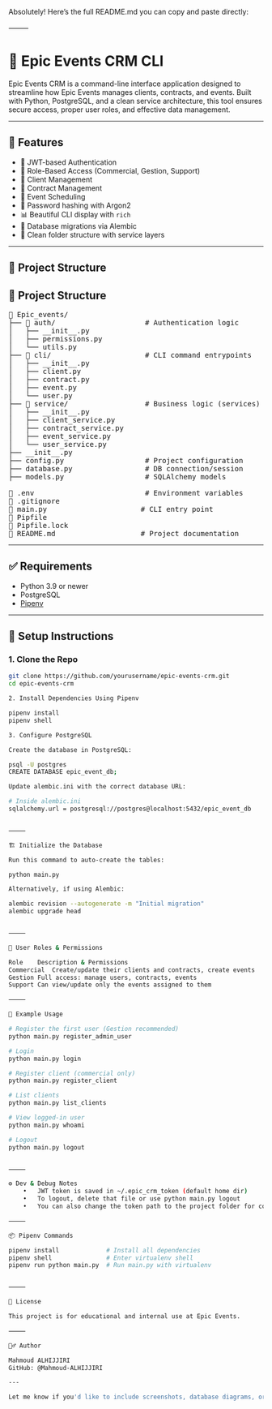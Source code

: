 Absolutely! Here’s the full README.md you can copy and paste directly:

⸻


# 🎉 Epic Events CRM CLI

Epic Events CRM is a command-line interface application designed to streamline 
how Epic Events manages clients, contracts, and events. Built with Python, 
PostgreSQL, and a clean service architecture, this tool ensures secure access, 
proper user roles, and effective data management.

---

## 🚀 Features

- 🔐 JWT-based Authentication  
- 👤 Role-Based Access (Commercial, Gestion, Support)  
- 📇 Client Management  
- 📃 Contract Management  
- 📅 Event Scheduling  
- 🔑 Password hashing with Argon2  
- 📊 Beautiful CLI display with `rich`  
- 🧱 Database migrations via Alembic  
- 📁 Clean folder structure with service layers  

---

## 📁 Project Structure

## 📁 Project Structure

<pre>
📁 Epic_events/
├── 📁 auth/                     # Authentication logic
│   ├── __init__.py
│   ├── permissions.py
│   └── utils.py
├── 📁 cli/                      # CLI command entrypoints
│   ├── __init__.py
│   ├── client.py
│   ├── contract.py
│   ├── event.py
│   └── user.py
├── 📁 service/                  # Business logic (services)
│   ├── __init__.py
│   ├── client_service.py
│   ├── contract_service.py
│   ├── event_service.py
│   └── user_service.py
├── __init__.py
├── config.py                   # Project configuration
├── database.py                 # DB connection/session
├── models.py                   # SQLAlchemy models

📄 .env                          # Environment variables
📄 .gitignore
📄 main.py                      # CLI entry point
📄 Pipfile
📄 Pipfile.lock
📄 README.md                    # Project documentation                  # You’re here
</pre>


---

## ✅ Requirements

- Python 3.9 or newer  
- PostgreSQL  
- [Pipenv](https://pipenv.pypa.io/en/latest/)  

---

## 🧰 Setup Instructions

### 1. Clone the Repo

```bash
git clone https://github.com/yourusername/epic-events-crm.git
cd epic-events-crm

2. Install Dependencies Using Pipenv

pipenv install
pipenv shell

3. Configure PostgreSQL

Create the database in PostgreSQL:

psql -U postgres
CREATE DATABASE epic_event_db;

Update alembic.ini with the correct database URL:

# Inside alembic.ini
sqlalchemy.url = postgresql://postgres@localhost:5432/epic_event_db


⸻

🏗️ Initialize the Database

Run this command to auto-create the tables:

python main.py

Alternatively, if using Alembic:

alembic revision --autogenerate -m "Initial migration"
alembic upgrade head


⸻

🔐 User Roles & Permissions

Role	Description & Permissions
Commercial	Create/update their clients and contracts, create events
Gestion	Full access: manage users, contracts, events
Support	Can view/update only the events assigned to them

⸻

🧪 Example Usage

# Register the first user (Gestion recommended)
python main.py register_admin_user

# Login
python main.py login

# Register client (commercial only)
python main.py register_client

# List clients
python main.py list_clients

# View logged-in user
python main.py whoami

# Logout
python main.py logout


⸻

⚙️ Dev & Debug Notes
	•	JWT token is saved in ~/.epic_crm_token (default home dir)
	•	To logout, delete that file or use python main.py logout
	•	You can also change the token path to the project folder for convenience

⸻

📦 Pipenv Commands

pipenv install             # Install all dependencies
pipenv shell               # Enter virtualenv shell
pipenv run python main.py  # Run main.py with virtualenv


⸻

📜 License

This project is for educational and internal use at Epic Events.

⸻

🙋‍♂️ Author

Mahmoud ALHIJJIRI
GitHub: @Mahmoud-ALHIJJIRI

--- 

Let me know if you'd like to include screenshots, database diagrams, or deployment instructions too!